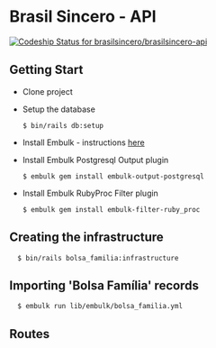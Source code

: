# Brasil Sincero - API

[![Codeship Status for brasilsincero/brasilsincero-api](https://codeship.com/projects/0c579630-4257-0134-daa8-1ed03da5965c/status?branch=master)](https://codeship.com/projects/168152)

## Getting Start

- Clone project
- Setup the database

      $ bin/rails db:setup

- Install Embulk - instructions [here](https://github.com/embulk/embulk#quick-start)
- Install Embulk Postgresql Output plugin

      $ embulk gem install embulk-output-postgresql

- Install Embulk RubyProc Filter plugin

      $ embulk gem install embulk-filter-ruby_proc

## Creating the infrastructure

      $ bin/rails bolsa_familia:infrastructure

## Importing 'Bolsa Família' records

      $ embulk run lib/embulk/bolsa_familia.yml

## Routes
